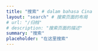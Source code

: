 ```yaml
---
title: "搜索" # dalam bahasa Cina
layout: "search" # 搜索页面的布局
# url: "/归档"
# description: "搜索页面的描述"
summary: "搜索"
placeholder: "在这里搜索"
---
```

